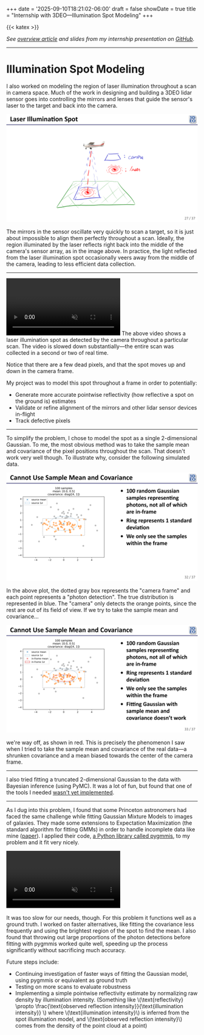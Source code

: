 +++
date = '2025-09-10T18:21:02-06:00'
draft = false
showDate = true
title = "Internship with 3DEO&mdash;Illumination Spot Modeling"
+++

{{< katex >}}

*See [overview article](/posts/internship-3deo) and slides from my internship presentation on [GitHub](https://github.com/mward19/3deo-internship-presentation/tree/master).*

***

# Illumination Spot Modeling
I also worked on modeling the region of laser illumination throughout a scan in camera space. Much of the work in designing and building a 3DEO lidar sensor goes into controlling the mirrors and lenses that guide the sensor's laser to the target and back into the camera.

![](main-37.png)

The mirrors in the sensor oscillate very quickly to scan a target, so it is just about impossible to align them perfectly throughout a scan. Ideally, the region illuminated by the laser reflects right back into the middle of the camera's sensor array, as in the image above. In practice, the light reflected from the laser illumination spot occasionally veers away from the middle of the camera, leading to less efficient data collection.

***
<video controls autoplay loop muted>
    <source src="/video/hitmap_moving_average_window_100_slow.mp4" type="video/mp4">
    <!-- <source src="/video/hitmap_moving_average_window_100_slow.webm" type="video/webm"> -->
    Your browser does not support the video tag.
</video>
The above video shows a laser illumination spot as detected by the camera throughout a particular scan. The video is slowed down substantially&mdash;the entire scan was collected in a second or two of real time.

Notice that there are a few dead pixels, and that the spot moves up and down in the camera frame.

My project was to model this spot throughout a frame in order to potentially:
- Generate more accurate pointwise reflectivity (how reflective a spot on the ground is) estimates
- Validate or refine alignment of the mirrors and other lidar sensor devices in-flight
- Track defective pixels

***

To simplify the problem, I chose to model the spot as a single 2-dimensional Gaussian. To me, the most obvious method was to take the sample mean and covariance of the pixel positions throughout the scan. That doesn't work very well though. To illustrate why, consider the following simulated data.

![](main-42.png)

In the above plot, the dotted gray box represents the "camera frame" and each point represents a "photon detection". The true distribution is represented in blue. The "camera" only detects the orange points, since the rest are out of its field of view. If we try to take the sample mean and covariance...

![](main-43.png)

we're way off, as shown in red. This is precisely the phenomenon I saw when I tried to take the sample mean and covariance of the real data&mdash;a shrunken covariance and a mean biased towards the center of the camera frame.

***

I also tried fitting a truncated 2-dimensional Gaussian to the data with Bayesian inference (using PyMC). It was a lot of fun, but found that one of the tools I needed [wasn't yet implemented](https://discourse.pymc.io/t/truncated-multivariate-normal-likelihood/17032).

***

As I dug into this problem, I found that some Princeton astronomers had faced the same challenge while fitting Gaussian Mixture Models to images of galaxies. They made some extensions to Expectation Maximization (the standard algorithm for fitting GMMs) in order to handle incomplete data like mine ([paper](https://arxiv.org/abs/1611.05806)). I applied their code, [a Python library called pygmmis](https://github.com/pmelchior/pygmmis), to my problem and it fit very nicely.

<video controls autoplay loop muted>
    <source src="/video/spot_movement_window_100_gaussians_1_new_gmmis_1_in_1_slow.mp4" type="video/mp4">
    <!-- <source src="/video/hitmap_moving_average_window_100_slow.webm" type="video/webm"> -->
    Your browser does not support the video tag.
</video>

It was too slow for our needs, though. For this problem it functions well as a ground truth. I worked on faster alternatives, like fitting the covariance less frequently and using the brightest region of the spot to find the mean. I also found that throwing out large proportions of the photon detections before fitting with pygmmis worked quite well, speeding up the process significantly without sacrificing much accuracy.

Future steps include:
- Continuing investigation of faster ways of fitting the Gaussian model, using pygmmis or equivalent as ground truth
- Testing on more scans to evaluate robustness
- Implementing a simple pointwise reflectivity estimate by normalizing raw density by illumination intensity. (Something like \\(\text{reflectivity} \propto \frac{\text{observed reflection intensity}}{\text{illumination intensity}} \\) where \\(\text{illumination intensity}\\) is inferred from the spot illumination model, and \\(\text{observed reflection intensity}\\) comes from the density of the point cloud at a point)
